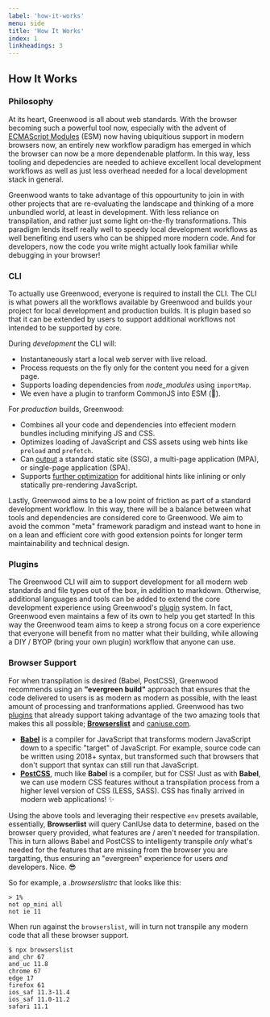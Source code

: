 ```yaml
---
label: 'how-it-works'
menu: side
title: 'How It Works'
index: 1
linkheadings: 3
---
```


## How It Works

### Philosophy

At its heart, Greenwood is all about web standards.  With the browser becoming such a powerful tool now, especially with the advent of [ECMAScript Modules](https://developer.mozilla.org/en-US/docs/Web/JavaScript/Guide/Modules) (ESM) now having ubiquitious support in modern browsers now, an entirely new workflow paradigm has emerged in which the browser can now be a more dependenable platform.  In this way, less tooling and depedencies are needed to achieve excellent local development workflows as well as just less overhead needed for a local development stack in general.

Greenwood wants to take advantage of this oppourtunity to join in with other projects that are re-evaluating the landscape and thinking of a more unbundled world, at least in development.  With less reliance on transpilation, and rather just some light on-the-fly transformations.  This paradigm lends itself really well to speedy local development workflows as well benefiting end users who can be shipped more modern code.  And for developers, now the code you write might actually look familiar while debugging in your browser!

### CLI

To actually use Greenwood, everyone is required to install the CLI.  The CLI is what powers all the workflows available by Greenwood and builds your project for local development and production builds.  It is plugin based so that it can be extended by users to support additional workflows not intended to be supported by core.

During _development_ the CLI will:

- Instantaneously start a local web server with live reload.
- Process requests on the fly only for the content you need for a given page.
- Supports loading dependencies from _node_modules_ using `importMap`.
- We even have a plugin to tranform CommonJS into ESM (🤞).

For _production_ builds, Greenwood:
- Combines all your code and dependencies into effecient modern bundles including minifying JS and CSS.
- Optimizes loading of JavaScript and CSS assets using web hints like `preload` and `prefetch`.
- Can [output](docs/config#mode) a standard static site (SSG), a multi-page application (MPA), or single-page application (SPA).
- Supports [further optimization](docs/config#optimization) for additional hints like inlining or only statically pre-rendering JavaScript.

Lastly, Greenwood aims to be a low point of friction as part of a standard development workflow.  In this way, there will be a balance between what tools and dependencies are considered core to Greenwood.  We aim to avoid the common "meta" framework paradigm and instead want to hone in on a lean and efficient core with good extension points for longer term maintainability and technical design.

### Plugins

The Greenwood CLI will aim to support development for all modern web standards and file types out of the box, in addition to markdown.  Otherwise, additional languages and tools can be added to extend the core development experience using Greenwood's [plugin](/plugins/) system.  In fact, Greenwood even maintains a few of its own to help you get started!  In this way the Greenwood team aims to keep a strong focus on a core experience that everyone will benefit from no matter what their building, while allowing a DIY / BYOP (bring your own plugin) workflow that anyone can use.


### Browser Support
For when transpilation is desired (Babel, PostCSS), Greenwood recommends using an **"evergreen build"** approach that ensures that the code delivered to users is as modern as modern as possible, with the least amount of processing and tranformations applied.  Greenwood has two [plugins](/plugins/) that already support taking advantage of the two amazing tools that makes this all possible; [**Browserslist**](https://github.com/browserslist/browserslist) and [caniuse.com](https://caniuse.com/).

- [**Babel**](https://babeljs.io/) is a compiler for JavaScript that transforms modern JavaScript down to a specific "target" of JavaScript.  For example, source code can be written using 2018+ syntax, but transformed such that browsers that don't support that syntax can still run that JavaScript.
- [**PostCSS**](https://postcss.org/), much like **Babel** is a compiler, but for CSS!  Just as with **Babel**, we can use modern CSS features without a transpilation process from a higher level version of CSS (LESS, SASS).  CSS has finally arrived in modern web applications! ✨

Using the above tools and leveraging their respective `env` presets available, essentially, **Browserlist** will query CanIUse data to determine, based on the browser query provided, what features are / aren't needed for transpilation.  This in turn allows Babel and PostCSS to intelligenty transpile _only_ what's needed for the features that are missing from the browser you are targatting, thus ensuring an "evergreen" experience for users _and_ developers.  Nice. 😎

So for example, a _.browserslistrc_ that looks like this:
```shell
> 1%
not op_mini all
not ie 11
```

When run against the `browserslist`, will in turn not transpile any modern code that all these browser support.
```shell
$ npx browserslist
and_chr 67
and_uc 11.8
chrome 67
edge 17
firefox 61
ios_saf 11.3-11.4
ios_saf 11.0-11.2
safari 11.1
```